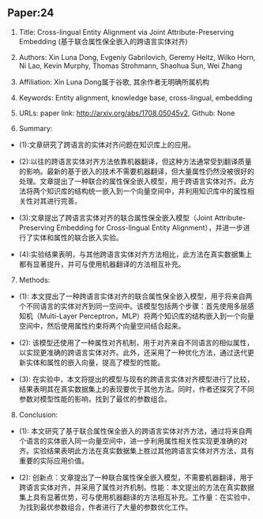 ## Paper:24




1. Title: Cross-lingual Entity Alignment via Joint Attribute-Preserving Embedding (基于联合属性保全嵌入的跨语言实体对齐)


2. Authors: Xin Luna Dong, Evgeniy Gabrilovich, Geremy Heitz, Wilko Horn, Ni Lao, Kevin Murphy, Thomas Strohmann, Shaohua Sun, Wei Zhang


3. Affiliation: Xin Luna Dong属于谷歌, 其余作者无明确所属机构


4. Keywords: Entity alignment, knowledge base, cross-lingual, embedding


5. URLs: paper link: http://arxiv.org/abs/1708.05045v2, Github: None


6. Summary:

- (1):文章研究了跨语言的实体对齐问题在知识库上的应用。

- (2):以往的跨语言实体对齐方法依靠机器翻译，但这种方法通常受到翻译质量的影响。最新的基于嵌入的技术不需要机器翻译，但大量属性仍然没被很好的处理。文章提出了一种联合的属性保全嵌入模型，用于跨语言实体对齐。此方法将两个知识库的结构统一嵌入到一个向量空间中，并利用知识库中的属性相关性对其进行完善。 

- (3):文章提出了跨语言实体对齐的联合属性保全嵌入模型（Joint Attribute-Preserving Embedding for Cross-lingual Entity Alignment），并进一步进行了实体和属性的联合嵌入实验。 

- (4):实验结果表明，与其他跨语言实体对齐方法相比，此方法在真实数据集上都有显著提升，并可与使用机器翻译的方法相互补充。
7. Methods: 

- (1): 本文提出了一种跨语言实体对齐的联合属性保全嵌入模型，用于将来自两个不同语言的实体对齐到同一空间中。该模型包括两个步骤：首先使用多层感知机（Multi-Layer Perceptron，MLP）将两个知识库的结构嵌入到一个向量空间中，然后使用属性约束将两个向量空间结合起来。

- (2): 该模型还使用了一种属性对齐机制，用于对齐来自不同语言的相似属性，以实现更准确的跨语言实体对齐。此外，还采用了一种优化方法，通过迭代更新实体和属性的嵌入向量，提高了模型的性能。

- (3): 在实验中，本文将提出的模型与现有的跨语言实体对齐模型进行了比较，结果表明其在真实数据集上的表现要优于其他方法。同时，作者还探究了不同参数对模型性能的影响，找到了最优的参数组合。





8. Conclusion:

- (1): 本文研究了基于联合属性保全嵌入的跨语言实体对齐方法，通过将来自两个语言的实体嵌入同一向量空间中，进一步利用属性相关性实现更准确的对齐。实验结果表明此方法在真实数据集上胜过其他跨语言实体对齐方法，具有重要的实际应用价值。

- (2): 创新点：文章提出了一种联合属性保全嵌入模型，不需要机器翻译，用于跨语言实体对齐，并采用了属性对齐机制。性能：本文提出的方法在真实数据集上具有显著优势，可与使用机器翻译的方法相互补充。工作量：在实验中，为找到最优参数组合，作者进行了大量的参数优化工作。




